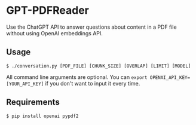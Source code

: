 # GPT-PDFReader

Use the ChatGPT API to answer questions about content in a PDF file without using OpenAI embeddings API.

## Usage

```console
$ ./conversation.py [PDF_FILE] [CHUNK_SIZE] [OVERLAP] [LIMIT] [MODEL]
```

All command line arguments are optional. You can `export OPENAI_API_KEY=[YOUR_API_KEY]` if you don't want to input it every time.

## Requirements

```console
$ pip install openai pypdf2
```
